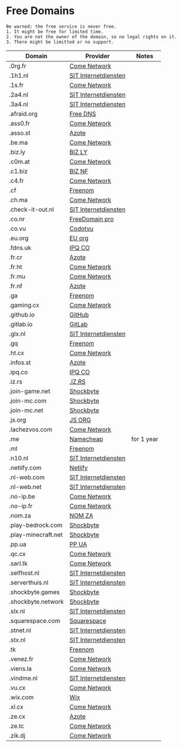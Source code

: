 # Free Domains

```
Be warned: the free service is never free.
1. It might be free for limited time.
2. You are not the owner of the domain, so no legal rights on it.
3. There might be limitted or no support.
```

| Domain  | Provider | Notes |
| --- | --- | --- |
|	.0rg.fr	|	[Come Network](http://www.venez.fr/)	|		|
|	.1h1.nl	|	[SIT Internetdiensten](https://www.serverthuis.com/subdomeincontroleren/)	|		|
|	.1s.fr	|	[Come Network](http://www.venez.fr/)	|		|
|	.2a4.nl	|	[SIT Internetdiensten](https://www.serverthuis.com/subdomeincontroleren/)	|		|
|	.3a4.nl	|	[SIT Internetdiensten](https://www.serverthuis.com/subdomeincontroleren/)	|		|
|	.afraid.org	|	[Free DNS](https://freedns.afraid.org/)	|		|
|	.ass0.fr	|	[Come Network](http://www.venez.fr/)	|		|
|	.asso.st	|	[Azote](https://www.azote.org/)	|		|
|	.be.ma	|	[Come Network](http://www.venez.fr/)	|		|
|	.biz.ly	|	[BIZ LY](http://www.biz.ly/)	|		|
|	.c0m.at	|	[Come Network](http://www.venez.fr/)	|		|
|	.c1.biz	|	[BIZ NF](https://www.biz.nf/)	|		|
|	.c4.fr	|	[Come Network](http://www.venez.fr/)	|		|
|	.cf	|	[Freenom](https://www.freenom.com)	|		|
|	.ch.ma	|	[Come Network](http://www.venez.fr/)	|		|
|	.check-it-out.nl	|	[SIT Internetdiensten](https://www.serverthuis.com/subdomeincontroleren/)	|		|
|	.co.nr	|	[FreeDomain pro](https://www.freedomain.pro/)	|		|
|	.co.vu	|	[Codotvu](https://codotvu.co/)	|		|
|	.eu.org	|	[EU org](https://nic.eu.org/)	|		|
|	.fdns.uk	|	[IPQ CO](https://www.ipq.co/)	|		|
|	.fr.cr	|	[Azote](https://www.azote.org/)	|		|
|	.fr.ht	|	[Come Network](http://www.venez.fr/)	|		|
|	.fr.mu	|	[Come Network](http://www.venez.fr/)	|		|
|	.fr.nf	|	[Azote](https://www.azote.org/)	|		|
|	.ga	|	[Freenom](https://www.freenom.com)	|		|
|	.gaming.cx	|	[Come Network](http://www.venez.fr/)	|		|
|	.github.io	|	[GitHub](https://pages.github.com/)	|		|
|	.gitlab.io	|	[GitLab](https://about.gitlab.com/stages-devops-lifecycle/pages/)	|		|
|	.glx.nl	|	[SIT Internetdiensten](https://www.serverthuis.com/subdomeincontroleren/)	|		|
|	.gq	|	[Freenom](https://www.freenom.com)	|		|
|	.ht.cx	|	[Come Network](http://www.venez.fr/)	|		|
|	.infos.st	|	[Azote](https://www.azote.org/)	|		|
|	.ipq.co	|	[IPQ CO](https://www.ipq.co/)	|		|
|	.iz.rs	|	[.IZ.RS](https://www.iz.rs/postupak_registracije)	|		|
|	.join-game.net	|	[Shockbyte](https://shockbyte.com/subdomain-creator)	|		|
|	.join-mc.com	|	[Shockbyte](https://shockbyte.com/subdomain-creator)	|		|
|	.join-mc.net	|	[Shockbyte](https://shockbyte.com/subdomain-creator)	|		|
|	.js.org	|	[JS ORG](https://js.org/)	|		|
|	.lachezvos.com	|	[Come Network](http://www.venez.fr/)	|		|
|	.me	|	[Namecheap](https://nc.me/)	|	for 1 year	|
|	.ml	|	[Freenom](https://www.freenom.com)	|		|
|	.n10.nl	|	[SIT Internetdiensten](https://www.serverthuis.com/subdomeincontroleren/)	|		|
|	.netlify.com	|	[Netlify](https://netlify.com/)	|		|
|	.nl-web.com	|	[SIT Internetdiensten](https://www.serverthuis.com/subdomeincontroleren/)	|		|
|	.nl-web.net	|	[SIT Internetdiensten](https://www.serverthuis.com/subdomeincontroleren/)	|		|
|	.no-ip.be	|	[Come Network](http://www.venez.fr/)	|		|
|	.no-ip.fr	|	[Come Network](http://www.venez.fr/)	|		|
|	.nom.za	|	[NOM ZA](https://www.nom.za/)	|		|
|	.play-bedrock.com	|	[Shockbyte](https://shockbyte.com/subdomain-creator)	|		|
|	.play-minecraft.net	|	[Shockbyte](https://shockbyte.com/subdomain-creator)	|		|
|	.pp.ua	|	[PP UA](http://pp.ua/)	|		|
|	.qc.cx	|	[Come Network](http://www.venez.fr/)	|		|
|	.sarl.tk	|	[Come Network](http://www.venez.fr/)	|		|
|	.selfhost.nl	|	[SIT Internetdiensten](https://www.serverthuis.com/subdomeincontroleren/)	|		|
|	.serverthuis.nl	|	[SIT Internetdiensten](https://www.serverthuis.com/subdomeincontroleren/)	|		|
|	.shockbyte.games	|	[Shockbyte](https://shockbyte.com/subdomain-creator)	|		|
|	.shockbyte.network	|	[Shockbyte](https://shockbyte.com/subdomain-creator)	|		|
|	.slx.nl	|	[SIT Internetdiensten](https://www.serverthuis.com/subdomeincontroleren/)	|		|
|	.squarespace.com	|	[Squarespace](https://squarespace.com/)	|		|
|	.stnet.nl	|	[SIT Internetdiensten](https://www.serverthuis.com/subdomeincontroleren/)	|		|
|	.stx.nl	|	[SIT Internetdiensten](https://www.serverthuis.com/subdomeincontroleren/)	|		|
|	.tk	|	[Freenom](https://www.freenom.com)	|		|
|	.venez.fr	|	[Come Network](http://www.venez.fr/)	|		|
|	.viens.la	|	[Come Network](http://www.venez.fr/)	|		|
|	.vindme.nl	|	[SIT Internetdiensten](https://www.serverthuis.com/subdomeincontroleren/)	|		|
|	.vu.cx	|	[Come Network](http://www.venez.fr/)	|		|
|	.wix.com	|	[Wix](https://wix.com/)	|		|
|	.xl.cx	|	[Come Network](http://www.venez.fr/)	|		|
|	.ze.cx	|	[Azote](https://www.azote.org/)	|		|
|	.ze.tc	|	[Come Network](http://www.venez.fr/)	|		|
|	.zik.dj	|	[Come Network](http://www.venez.fr/)	|		|

